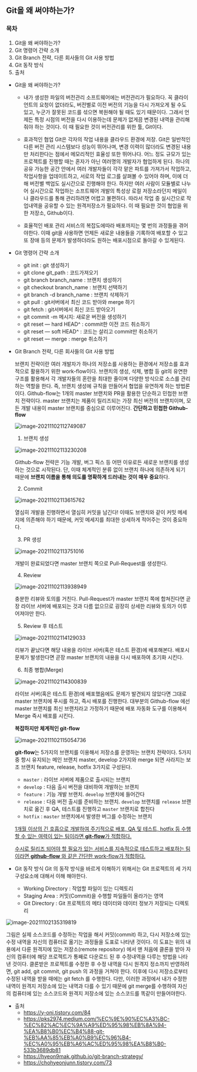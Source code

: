 ## Git을 왜 써야하는가?

### 목차

1. Git을 왜 써야하는가?
2. Git 명령어 간략 소개
3. Git Branch 전략, 다른 회사들의 Git 사용 방법
4. Git 동작 방식
5. 출처

- Git을 왜 써야하는가?

  - 내가 생성한 파일의 버전관리
    소프트웨어에는 버전관리가 필요하다. 꼭 클라이언트의 요청이 없더라도, 버전별로 이전 버전의 기능을 다시 가져오게 될 수도 있고, 누군가 잘못된 코드를 섞으면 복원해야 될 때도 있기 때문이다.
    그래서 언제든 특정 시점의 버전을 다시 이용하는데 문제가 없게끔 변경된 내역을 관리해줘야 하는 것이다.
    이 때 필요한 것이 버전관리를 위한 툴, Git이다.

  - 효과적인 협업
    Git은 각자의 작업 내용을 클라우드 환경에 저장.
    Git은 일반적인 다른 버전 관리 시스템보다 성능이 뛰어나며, 변경 이력이 많더라도 변경된 내용만 처리한다는 점에서 메모리적인 효율성 또한 뛰어나다.
    어느 정도 규모가 있는 프로젝트를 진행할 때는 혼자가 아닌 여러명의 개발자가 협업하게 된다.
    하나의 공유 가능한 공간 안에서 여러 개발자들이 각각 맡은 파트를 가져가서 작업하고, 작업사항을 업데이트하고, 서로의 작업 로그를 살펴볼 수 있어야 하며, 이에 더해 버전별 백업도 실시간으로 진행해야 한다.
    하지만 여러 사람이 모듈별로 나누어 실시간으로 작업하는 소프트웨어 개발의 특성상 로컬 저장소라던지 메일이나 클라우드를 통해 관리하려면 어렵고 불편하다.
    따라서 작업 중 실시간으로 작업내역을 공유할 수 있는 원격저장소가 필요하다. 이 때 필요한 것이 협업을 위한 저장소, Github이다.
  - 효율적인 배포 관리
    서비스의 복잡도에따라 배포까지는 몇 번의 과정들을 겪어야한다.
    이때 git을 사용하면 언제든 새로운 내용들을 기록하여 배포할 수 있고 또 장애 등의 문제가 발생하더라도 원하는 배포시점으로 돌아갈 수 있게된다.

- Git 명령어 간략 소개

  - git init : git 생성하기
  - git clone git_path : 코드가져오기
  - git branch branch_name : 브랜치 생성하기
  - git checkout branch_name : 브랜치 선택하기
  - git branch -d branch_name : 브랜치 삭제하기
  - git pull : git서버에서 최신 코드 받아와 merge 하기
  - git fetch : git서버에서 최신 코드 받아오기
  - git commit -m 메시지: 새로운 버전을 생성하기
  - git reset — hard HEAD^ : commit한 이전 코드 취소하기
  - git reset — soft HEAD^ : 코드는 살리고 commit만 취소하기
  - git reset — merge : merge 취소하기

- Git Branch 전략, 다른 회사들의 Git 사용 방법

  브랜치 전략이란 여러 개발자가 하나의 저장소를 사용하는 환경에서 저장소를 효과적으로 활용하기 위한 work-flow이다.
  브랜치의 생성, 삭제, 병합 등 git의 유연한 구조를 활용해서 각 개발자들의 혼란을 최대한 줄이며 다양한 방식으로 소스를 관리하는 역할을 한다. 즉, 브랜치 생성에 규칙을 만들어서 협업을 유연하게 하는 방법론이다.
  Github-flow는 1개의 master 브랜치와 PR을 활용한 단순하고 민첩한 브랜치 전략이다.
  master 브랜치는 제품이 릴리즈되는 가장 최신 버전의 브랜치이며, 모든 개발 내용이 master 브랜치를 중심으로 이루어진다.
  **간단하고 민첩한 Github-flow**

  ![image-20211102112749087](https://user-images.githubusercontent.com/88412911/139777045-ccc5cb72-fe2a-40c4-a63d-c20512564f63.png)

  1. 브랜치 생성

  ![image-20211102113230208](https://user-images.githubusercontent.com/88412911/139777341-6139e7fc-cee9-4a51-a9b5-ccbe6dc73d31.png)

  Github-flow 전략은 기능 개발, 버그 픽스 등 어떤 이유로든 새로운 브랜치를 생성하는 것으로 시작된다. 단, 이때 체계적인 분류 없이 브랜치 하나에 의존하게 되기 때문에 **브랜치 이름을 통해 의도를 명확하게 드러내는 것이 매우 중요**하다.

  2. Commit

  ![image-20211102113615762](https://user-images.githubusercontent.com/88412911/139777646-70a2e306-6931-4234-9520-793071341510.png)

  열심히 개발을 진행하면서 열심히 커밋을 남긴다!
  이때도 브랜치와 같이 커밋 메세지에 의존해야 하기 때문에, 커밋 메세지를 최대한 상세하게 적어주는 것이 중요하다.

  3. PR 생성

  ![image-20211102113751016](https://user-images.githubusercontent.com/88412911/139777754-7a4efb67-2494-46c1-9f51-8c916418d93a.png)

  개발이 완료되었다면 master 브랜치 쪽으로 Pull-Request를 생성한다.

  4. Review

  ![image-20211102113938949](https://user-images.githubusercontent.com/88412911/139777919-f765e4db-61f6-4a62-a5f1-a1534282a319.png)

  충분한 리뷰와 토의를 거친다. Pull-Request가 master 브랜치 쪽에 합쳐진다면 곧장 라이브 서버에 배포되는 것과 다름 없으므로 굉장히 상세한 리뷰와 토의가 이루어져야만 한다.

  5. Review 후 테스트

  ![image-20211102114129033](https://user-images.githubusercontent.com/88412911/139778095-df2f6399-e2eb-466e-a918-9c757d157b5f.png)

  

  리뷰가 끝났다면 해당 내용을 라이브 서버(혹은 테스트 환경)에 배포해본다.
  배포시 문제가 발생한다면 곧장 master 브랜치의 내용을 다시 배포하여 초기화 시킨다.

  6. 최종 병합(Merge)

  ![image-20211102114300839](https://user-images.githubusercontent.com/88412911/139778242-42f32226-ff6e-411d-9738-36598ef733e1.png)

  라이브 서버(혹은 테스트 환경)에 배포했음에도 문제가 발견되지 않았다면 그대로 master 브랜치에 푸시를 하고, 즉시 배포를 진행한다.
  대부분의 Github-flow 에선 master 브랜치를 최신 브랜치라고 가정하기 때문에 배포 자동화 도구를 이용해서 Merge 즉시 배포를 시킨다.

  **복잡하지만 체계적인 git-flow**

  ![image-20211102115054736](https://user-images.githubusercontent.com/88412911/139778921-c4828502-d77a-421c-9eec-f063277e9148.png)

  **git-flow**는 5가지의 브랜치를 이용해서 저장소를 운영하는 브랜치 전략이다.
  5가지 중 항시 유지되는 메인 브랜치 master, develop 2가지와
  merge 되면 사라지는 보조 브랜치 feature, release, hotfix 3가지로 구성된다.

  - `master` : 라이브 서버에 제품으로 출시되는 브랜치
  - `develop` : 다음 출시 버전을 대비하여 개발하는 브랜치
  - `feature` : 기능 개발 브랜치. `develop` 브랜치에 들어간다
  - `release` : 다음 버전 출시를 준비하는 브랜치. `develop` 브랜치를 `release` 브랜치로 옮긴 후 QA, 테스트를 진행하고 `master` 브랜치로 합친다
  - `hotfix` : `master` 브랜치에서 발생한 버그를 수정하는 브랜치

  <u>1개월 이상의 긴 호흡으로 개발하여 주기적으로 배포, QA 및 테스트, hotfix 등 수행할 수 있는 여력이 있는 팀이라면 **git-flow**가 적합하다.</u>

  <u>수시로 릴리즈 되어야 할 필요가 있는 서비스를 지속적으로 테스트하고 배포하는 팀이라면 **github-flow** 와 같은 간단한 work-flow가 적합하다.</u>

- Git 동작 방식
  Git 의 동작 방식을 바르게 이해하기 위해서는 Git 프로젝트의 세 가지 구성요소에 대해서 이해 해야한다.
  - Working Directory : 작업할 파일이 있는 디렉토리
  - Staging Area : 커밋(Commit)을 수행할 파일들이 올라가는 영역
  - Git Directory : Git 프로젝트의 메타 데이터와 데이터 정보가 저장되는 디렉토리

![image-20211102135319819](https://user-images.githubusercontent.com/88412911/139788809-866a13a2-0659-4016-a793-833fe9ca2d6d.png)

그림은 실제 소스코드를 수정하는 작업을 해서 커밋(commit) 하고, 다시 저장소에 있는 수정 내역을 자신의 컴퓨터로 옮기는 과정들을 도표로 나타낸 것이다.
이 도표는 위의 내용에서 다룬 원격지에 있는 저장소(remote repository) 에서 맨 처음에 클론을 받아 자신의 컴퓨터에 해당 프로젝트가 통째로 다운로드 된 후 수정내역을 다루는 방법을 나타낸 것이다.
클론받은 프로젝트를 수정한 후 수정 내역을 다시 원격지 정소까지 반영하려면, git add, git commit, git push 의 과정을 거쳐야 한다.
이후에 다시 저장소로부터 수정된 내역을 받을 때에는 git fetch 를 수행한다.
다만, 이러한 과정에서 내가 수정한 내역이 원격지 저장소에 있는 내역과 다를 수 있기 때문에 git merge를 수행하여 자신의 컴퓨터에 있는 소스코드와 원격지 저장소에 있는 소스코드를 똑같이 만들어야한다.



- 출처
  - https://y-oni.tistory.com/84
  - https://pks2974.medium.com/%EC%9E%90%EC%A3%BC-%EC%82%AC%EC%9A%A9%ED%95%98%EB%8A%94-%EA%B8%B0%EC%B4%88-git-%EB%AA%85%EB%A0%B9%EC%96%B4-%EC%A0%95%EB%A6%AC%ED%95%98%EA%B8%B0-533b3689db81
  - https://hyeon9mak.github.io/git-branch-strategy/
  - https://chohyeonjunn.tistory.com/73